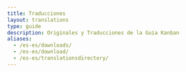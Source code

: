 ```yaml
---
title: Traducciones
layout: translations
type: guide
description: Originales y Traducciones de la Guía Kanban
aliases:
  - /es-es/downloads/
  - /es-es/download/
  - /es-es/translationsdirectory/
---
```


